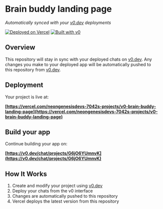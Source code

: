 # Brain buddy landing page

*Automatically synced with your [v0.dev](https://v0.dev) deployments*

[![Deployed on Vercel](https://img.shields.io/badge/Deployed%20on-Vercel-black?style=for-the-badge&logo=vercel)](https://vercel.com/neongenesisdevs-7042s-projects/v0-brain-buddy-landing-page)
[![Built with v0](https://img.shields.io/badge/Built%20with-v0.dev-black?style=for-the-badge)](https://v0.dev/chat/projects/G6jO6YUmnvK)

## Overview

This repository will stay in sync with your deployed chats on [v0.dev](https://v0.dev).
Any changes you make to your deployed app will be automatically pushed to this repository from [v0.dev](https://v0.dev).

## Deployment

Your project is live at:

**[https://vercel.com/neongenesisdevs-7042s-projects/v0-brain-buddy-landing-page](https://vercel.com/neongenesisdevs-7042s-projects/v0-brain-buddy-landing-page)**

## Build your app

Continue building your app on:

**[https://v0.dev/chat/projects/G6jO6YUmnvK](https://v0.dev/chat/projects/G6jO6YUmnvK)**

## How It Works

1. Create and modify your project using [v0.dev](https://v0.dev)
2. Deploy your chats from the v0 interface
3. Changes are automatically pushed to this repository
4. Vercel deploys the latest version from this repository